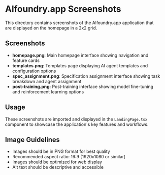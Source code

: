 # AIfoundry.app Screenshots

This directory contains screenshots of the AIfoundry.app application that are displayed on the homepage in a 2x2 grid.

## Screenshots

- **homepage.png**: Main homepage interface showing navigation and feature cards
- **templates.png**: Templates page displaying AI agent templates and configuration options
- **spec_assignment.png**: Specification assignment interface showing task breakdown and agent assignment
- **post-training.png**: Post-training interface showing model fine-tuning and reinforcement learning options

## Usage

These screenshots are imported and displayed in the `LandingPage.tsx` component to showcase the application's key features and workflows.

## Image Guidelines

- Images should be in PNG format for best quality
- Recommended aspect ratio: 16:9 (1920x1080 or similar)
- Images should be optimized for web display
- Alt text should be descriptive and accessible
